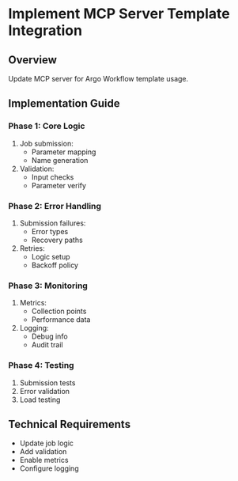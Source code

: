 # Implement MCP Server Template Integration

## Overview
Update MCP server for Argo Workflow template usage.

## Implementation Guide

### Phase 1: Core Logic
1. Job submission:
   - Parameter mapping
   - Name generation
2. Validation:
   - Input checks
   - Parameter verify

### Phase 2: Error Handling
1. Submission failures:
   - Error types
   - Recovery paths
2. Retries:
   - Logic setup
   - Backoff policy

### Phase 3: Monitoring
1. Metrics:
   - Collection points
   - Performance data
2. Logging:
   - Debug info
   - Audit trail

### Phase 4: Testing
1. Submission tests
2. Error validation
3. Load testing

## Technical Requirements
- Update job logic
- Add validation
- Enable metrics
- Configure logging